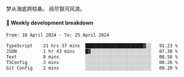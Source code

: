 梦从海底跨枯桑。
阅尽银河风浪。


#### 📝 Weekly development breakdown

<!--START_SECTION:waka-->

```txt
From: 18 April 2024 - To: 25 April 2024

TypeScript    21 hrs 37 mins  ██████████████████████▓░░   91.23 %
JSON          1 hr 43 mins    █▓░░░░░░░░░░░░░░░░░░░░░░░   07.30 %
Text          8 mins          ░░░░░░░░░░░░░░░░░░░░░░░░░   00.58 %
TSConfig      3 mins          ░░░░░░░░░░░░░░░░░░░░░░░░░   00.26 %
Git Config    2 mins          ░░░░░░░░░░░░░░░░░░░░░░░░░   00.20 %
```

<!--END_SECTION:waka-->



